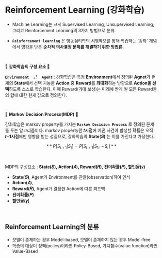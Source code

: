 # Reinforcement Learning (강화학습)

- Machine Learning는 크게 Supervised Learning, Unsupervised Learning, 그리고 Reinforcement Learning의 3가지 방법으로 분류.

- **`Reinforcement learning`** 은 행동심리학의 시행착오를 통해 학습하는 '강화' 개념에서 영감을 받은 **순차적 의사결정 문제를 해결하기 위한 방법론**.


<br/>

**👻 강화학습의 구성 요소 👻**

 **`Environment`**　⇄　**`Agent`** : 강화학습은 특정 **Environment**에서 정의된 **Agnet**가 현재의 **State**에서 선택 가능한 **Action** 중 **Reward**를 **최대화**하는 방향으로 **Action을 선택**하도록 스스로 학습한다. 이때 Reward(기대 보상)는 미래에 받게 될 모든 Reward들의 합에 대한 현재 값으로 정의한다.

<br/>

**👻 Markov Decision Process(MDP) 👻**

강화학습은 markov property를 가지는 **`Markov Decision Process`** 로 정의된 문제를 푸는 알고리즘이다. markov property란 **𝑡시점**에 어떤 사건이 발생할 확률은 오직 **𝑡−1시점**에만 영향을 받는 성질으로, 강화학습의 **State(𝑆)** 는 이를 가진다고 가정한다.

$$ **P[S_{t+1}|S_t] = P[S_{t+1}|S_1,⋯S_t]** $$

<br/>

MDP의 구성요소 : **State(𝑆), Action(𝐴), Reward(𝑅), 전이확률(𝑃), 할인율(𝛾)**

  - **State(𝑆)**, Agent가 Environment를 관찰(observation)하여 인식
  - **Action(𝐴)**,
  - **Reward(𝑅)**, Agent가 결정한 Action에 따른 피드백
  - **전이확률(𝑃)**
  - **할인율(𝛾)**

<br/>

## Reinforcement Learning의 분류

- 모델이 존재하는 경우 Model-based, 모델이 존재하지 않는 경우 Model-free
- 학습의 대상이 정책(policy)이라면 Policy-Based, 가치함수(value function)라면 Value-Based

